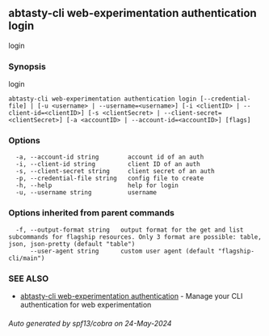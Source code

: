 ## abtasty-cli web-experimentation authentication login

login

### Synopsis

login

```
abtasty-cli web-experimentation authentication login [--credential-file] | [-u <username> | --username=<username>] [-i <clientID> | --client-id=<clientID>] [-s <clientSecret> | --client-secret=<clientSecret>] [-a <accountID> | --account-id=<accountID>] [flags]
```

### Options

```
  -a, --account-id string        account id of an auth
  -i, --client-id string         client ID of an auth
  -s, --client-secret string     client secret of an auth
  -p, --credential-file string   config file to create
  -h, --help                     help for login
  -u, --username string          username
```

### Options inherited from parent commands

```
  -f, --output-format string   output format for the get and list subcommands for flagship resources. Only 3 format are possible: table, json, json-pretty (default "table")
      --user-agent string      custom user agent (default "flagship-cli/main")
```

### SEE ALSO

* [abtasty-cli web-experimentation authentication](abtasty-cli_web-experimentation_authentication.md)	 - Manage your CLI authentication for web experimentation

###### Auto generated by spf13/cobra on 24-May-2024
